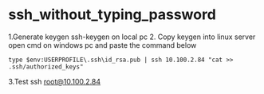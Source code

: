 # ssh_without_typing_password

1.Generate keygen
	ssh-keygen
	on local pc
2. Copy keygen into linux server
	open cmd on windows pc and paste the command below

	type $env:USERPROFILE\.ssh\id_rsa.pub | ssh 10.100.2.84 "cat >> .ssh/authorized_keys"
3.Test 
	ssh root@10.100.2.84
